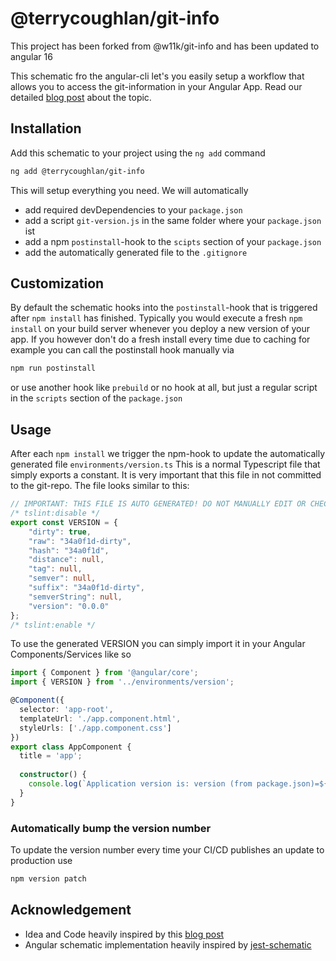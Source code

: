 # @terrycoughlan/git-info

This project has been forked from @w11k/git-info and has been updated to angular 16

This schematic fro the angular-cli let's you easily setup a workflow that allows you to access the git-information in your Angular App.
Read our detailed [blog post](https://www.thecodecampus.de/blog/display-the-version-and-git-hash-in-angular) about the topic.

## Installation

Add this schematic to your project using the `ng add` command
```bash
ng add @terrycoughlan/git-info
```

This will setup everything you need. We will automatically
- add required devDependencies to your `package.json`
- add a script `git-version.js` in the same folder where your `package.json` ist
- add a npm `postinstall`-hook to the `scipts` section of your `package.json`
- add the automatically generated file to the `.gitignore`

## Customization

By default the schematic hooks into the `postinstall`-hook that is triggered after `npm install` has finished. 
Typically you would execute a fresh `npm install` on your build server whenever you deploy a new version of your app.
If you however don't do a fresh install every time due to caching for example you can call the postinstall hook manually via 
```bash
npm run postinstall
```
or use another hook like `prebuild` or no hook at all, but just a regular script in the `scripts` section of the `package.json`  

## Usage

After each `npm install` we trigger the npm-hook to update the automatically generated file `environments/version.ts`
This is a normal Typescript file that simply exports a constant. It is very important that this file in not committed to the git-repo.
The file looks similar to this:


```typescript
// IMPORTANT: THIS FILE IS AUTO GENERATED! DO NOT MANUALLY EDIT OR CHECKIN!
/* tslint:disable */
export const VERSION = {
    "dirty": true,
    "raw": "34a0f1d-dirty",
    "hash": "34a0f1d",
    "distance": null,
    "tag": null,
    "semver": null,
    "suffix": "34a0f1d-dirty",
    "semverString": null,
    "version": "0.0.0"
};
/* tslint:enable */
```

To use the generated VERSION you can simply import it in your Angular Components/Services like so
```typescript
import { Component } from '@angular/core';
import { VERSION } from '../environments/version';  

@Component({
  selector: 'app-root',
  templateUrl: './app.component.html',
  styleUrls: ['./app.component.css']
})
export class AppComponent {
  title = 'app';
  
  constructor() {
    console.log(`Application version is: version (from package.json)=${VERSION.version}, git-tag=${VERSION.tag}, git-hash=${VERSION.hash}`);
  }
}
```

### Automatically bump the version number
To update the version number every time your CI/CD publishes an update to production use
``` bash 
npm version patch
```

## Acknowledgement
- Idea and Code heavily inspired by this [blog post](https://medium.com/@amcdnl/version-stamping-your-app-with-the-angular-cli-d563284bb94d)
- Angular schematic implementation heavily inspired by [jest-schematic](https://github.com/briebug/jest-schematic)

